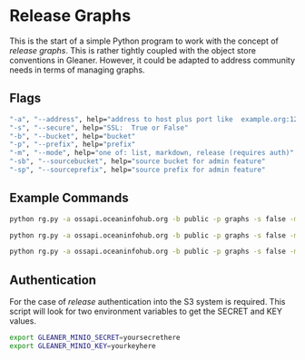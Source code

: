 # Release Graphs

This is the start of a simple Python program to work with the 
concept of _release graphs_.  This is rather tightly coupled 
with the object store conventions in Gleaner.  However, it could be 
adapted to address community needs in terms of 
managing graphs.

## Flags

```bash
"-a", "--address", help="address to host plus port like  example.org:1234"
"-s", "--secure", help="SSL:  True or False"
"-b", "--bucket", help="bucket"
"-p", "--prefix", help="prefix"
"-m", "--mode", help="one of: list, markdown, release (requires auth)"
"-sb", "--sourcebucket", help="source bucket for admin feature"
"-sp", "--sourceprefix", help="source prefix for admin feature"
```

## Example Commands

```bash
python rg.py -a ossapi.oceaninfohub.org -b public -p graphs -s false -m list -sb gleaner.oih -sp "graphs/latest"

python rg.py -a ossapi.oceaninfohub.org -b public -p graphs -s false -m markdown -sb gleaner.oih -sp "graphs/latest"

python rg.py -a ossapi.oceaninfohub.org -b public -p graphs -s false -m release -sb testbucket -sp testprefix
```

## Authentication

For the case of _release_ authentication into the S3 system is required.  This script will look for two
environment variables to get the SECRET and KEY values.

```bash
export GLEANER_MINIO_SECRET=yoursecrethere
export GLEANER_MINIO_KEY=yourkeyhere
```
